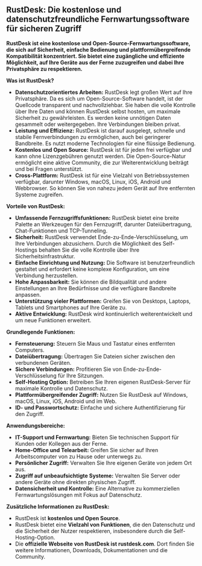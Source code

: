 ## RustDesk: Die kostenlose und datenschutzfreundliche Fernwartungssoftware für sicheren Zugriff

**RustDesk ist eine kostenlose und Open-Source-Fernwartungssoftware, die sich auf Sicherheit, einfache Bedienung und plattformübergreifende Kompatibilität konzentriert. Sie bietet eine zugängliche und effiziente Möglichkeit, auf Ihre Geräte aus der Ferne zuzugreifen und dabei Ihre Privatsphäre zu respektieren.**

**Was ist RustDesk?**

* **Datenschutzorientiertes Arbeiten:** RustDesk legt großen Wert auf Ihre Privatsphäre. Da es sich um Open-Source-Software handelt, ist der Quellcode transparent und nachvollziehbar. Sie haben die volle Kontrolle über Ihre Daten und können RustDesk selbst hosten, um maximale Sicherheit zu gewährleisten. Es werden keine unnötigen Daten gesammelt oder weitergegeben. Ihre Verbindungen bleiben privat.
* **Leistung und Effizienz:** RustDesk ist darauf ausgelegt, schnelle und stabile Fernverbindungen zu ermöglichen, auch bei geringerer Bandbreite. Es nutzt moderne Technologien für eine flüssige Bedienung.
* **Kostenlos und Open Source:** RustDesk ist für jeden frei verfügbar und kann ohne Lizenzgebühren genutzt werden. Die Open-Source-Natur ermöglicht eine aktive Community, die zur Weiterentwicklung beiträgt und bei Fragen unterstützt.
* **Cross-Plattform:** RustDesk ist für eine Vielzahl von Betriebssystemen verfügbar, darunter Windows, macOS, Linux, iOS, Android und Webbrowser. So können Sie von nahezu jedem Gerät auf Ihre entfernten Systeme zugreifen.

**Vorteile von RustDesk:**

* **Umfassende Fernzugriffsfunktionen:** RustDesk bietet eine breite Palette an Werkzeugen für den Fernzugriff, darunter Dateiübertragung, Chat-Funktionen und TCP-Tunneling.
* **Sicherheit:** RustDesk verwendet Ende-zu-Ende-Verschlüsselung, um Ihre Verbindungen abzusichern. Durch die Möglichkeit des Self-Hostings behalten Sie die volle Kontrolle über Ihre Sicherheitsinfrastruktur.
* **Einfache Einrichtung und Nutzung:** Die Software ist benutzerfreundlich gestaltet und erfordert keine komplexe Konfiguration, um eine Verbindung herzustellen.
* **Hohe Anpassbarkeit:** Sie können die Bildqualität und andere Einstellungen an Ihre Bedürfnisse und die verfügbare Bandbreite anpassen.
* **Unterstützung vieler Plattformen:** Greifen Sie von Desktops, Laptops, Tablets und Smartphones auf Ihre Geräte zu.
* **Aktive Entwicklung:** RustDesk wird kontinuierlich weiterentwickelt und um neue Funktionen erweitert.

**Grundlegende Funktionen:**

* **Fernsteuerung:** Steuern Sie Maus und Tastatur eines entfernten Computers.
* **Dateiübertragung:** Übertragen Sie Dateien sicher zwischen den verbundenen Geräten.
* **Sichere Verbindungen:** Profitieren Sie von Ende-zu-Ende-Verschlüsselung für Ihre Sitzungen.
* **Self-Hosting Option:** Betreiben Sie Ihren eigenen RustDesk-Server für maximale Kontrolle und Datenschutz.
* **Plattformübergreifender Zugriff:** Nutzen Sie RustDesk auf Windows, macOS, Linux, iOS, Android und im Web.
* **ID- und Passwortschutz:** Einfache und sichere Authentifizierung für den Zugriff.

**Anwendungsbereiche:**

* **IT-Support und Fernwartung:** Bieten Sie technischen Support für Kunden oder Kollegen aus der Ferne.
* **Home-Office und Telearbeit:** Greifen Sie sicher auf Ihren Arbeitscomputer von zu Hause oder unterwegs zu.
* **Persönlicher Zugriff:** Verwalten Sie Ihre eigenen Geräte von jedem Ort aus.
* **Zugriff auf unbeaufsichtigte Systeme:** Verwalten Sie Server oder andere Geräte ohne direkten physischen Zugriff.
* **Datensicherheit und Kontrolle:** Eine Alternative zu kommerziellen Fernwartungslösungen mit Fokus auf Datenschutz.

**Zusätzliche Informationen zu RustDesk:**

* RustDesk ist **kostenlos und Open Source**.
* RustDesk bietet eine **Vielzahl von Funktionen**, die den Datenschutz und die Sicherheit der Nutzer respektieren, insbesondere durch die Self-Hosting-Option.
* Die **offizielle Webseite von RustDesk ist rustdesk.com**. Dort finden Sie weitere Informationen, Downloads, Dokumentationen und die Community.
